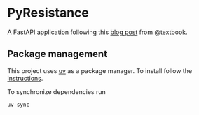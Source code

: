  # PyResistance #

A FastAPI application following this [blog post](https://blog.jonrshar.pe/2024/Aug/17/python-tdd-ohm.html) from @textbook.

## Package management ##

This project uses [uv](https://docs.astral.sh/uv/) as a package manager. To install follow the [instructions](https://docs.astral.sh/uv/getting-started/installation/).

To synchronize dependencies run

```commandline
uv sync
```